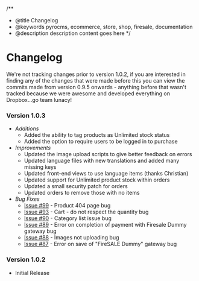 /**
 * @title Changelog
 * @keywords pyrocms, ecommerce, store, shop, firesale, documentation
 * @description description content goes here
 */
# Changelog

We're not tracking changes prior to version 1.0.2, if you are interested in finding any of the changes that were made before this you can view the commits made from version 0.9.5 onwards - anything before that wasn't tracked because we were awesome and developed everything on Dropbox...go team lunacy!

### Version 1.0.3

* *Additions*
	* Added the ability to tag products as Unlimited stock status
	* Added the option to require users to be logged in to purchase
* *Improvements*
	* Updated the image upload scripts to give better feedback on errors
	* Updated language files with new translations and added many missing keys
	* Updated front-end views to use language items (thanks Christian)
	* Updated support for Unlimited product stock within orders
	* Updated a small security patch for orders
	* Updated orders to remove those with no items
* *Bug Fixes*
	* [Issue #99](https://github.com/firesale/FireSale/issues/99) - Product 404 page bug
	* [Issue #93](https://github.com/firesale/FireSale/issues/93) - Cart - do not respect the quantity bug
	* [Issue #90](https://github.com/firesale/FireSale/issues/90) - Category list issue bug
	* [Issue #89](https://github.com/firesale/FireSale/issues/89) - Error on completion of payment with Firesale Dummy gateway bug
	* [Issue #88](https://github.com/firesale/FireSale/issues/88) - Images not uploading bug
	* [Issue #87](https://github.com/firesale/FireSale/issues/87) - Error on save of "FireSALE Dummy" gateway bug

### Version 1.0.2
* Initial Release